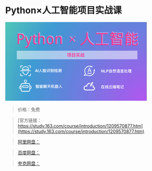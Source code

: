 # Python×人工智能项目实战课

![img](../../../assets/study163/free/01da430ac0634a609be219c1d8e9ff23.png)

> 价格：免费

> [官方链接：https://study.163.com/course/introduction/1209570877.htm](https://study.163.com/course/introduction/1209570877.htm)

> [阿里网盘：]()

> [百度网盘：]()

> [夸克网盘：]()
